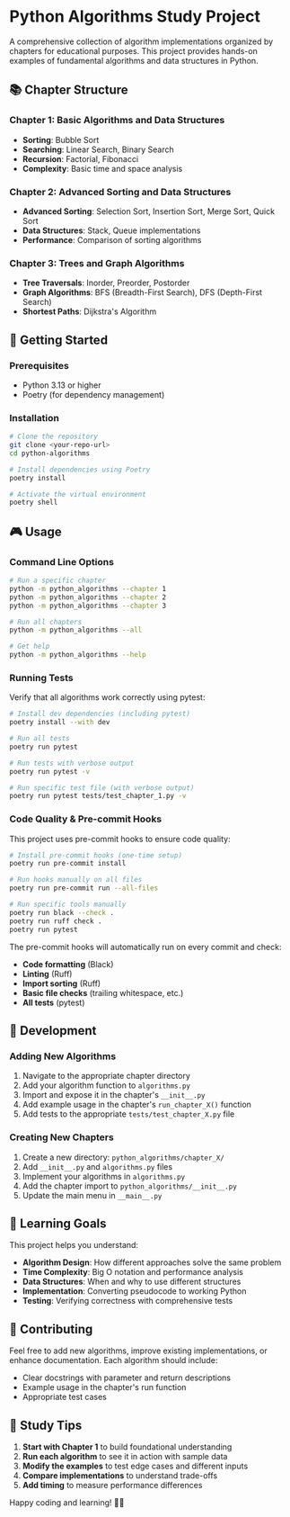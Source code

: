 # Python Algorithms Study Project

A comprehensive collection of algorithm implementations organized by chapters for educational purposes. This project provides hands-on examples of fundamental algorithms and data structures in Python.

## 📚 Chapter Structure

### Chapter 1: Basic Algorithms and Data Structures
- **Sorting**: Bubble Sort
- **Searching**: Linear Search, Binary Search  
- **Recursion**: Factorial, Fibonacci
- **Complexity**: Basic time and space analysis

### Chapter 2: Advanced Sorting and Data Structures
- **Advanced Sorting**: Selection Sort, Insertion Sort, Merge Sort, Quick Sort
- **Data Structures**: Stack, Queue implementations
- **Performance**: Comparison of sorting algorithms

### Chapter 3: Trees and Graph Algorithms
- **Tree Traversals**: Inorder, Preorder, Postorder
- **Graph Algorithms**: BFS (Breadth-First Search), DFS (Depth-First Search)
- **Shortest Paths**: Dijkstra's Algorithm

## 🚀 Getting Started

### Prerequisites
- Python 3.13 or higher
- Poetry (for dependency management)

### Installation
```bash
# Clone the repository
git clone <your-repo-url>
cd python-algorithms

# Install dependencies using Poetry
poetry install

# Activate the virtual environment
poetry shell
```

## 🎮 Usage

### Command Line Options
```bash
# Run a specific chapter
python -m python_algorithms --chapter 1
python -m python_algorithms --chapter 2  
python -m python_algorithms --chapter 3

# Run all chapters
python -m python_algorithms --all

# Get help
python -m python_algorithms --help
```

### Running Tests
Verify that all algorithms work correctly using pytest:
```bash
# Install dev dependencies (including pytest)
poetry install --with dev

# Run all tests
poetry run pytest

# Run tests with verbose output
poetry run pytest -v

# Run specific test file (with verbose output)
poetry run pytest tests/test_chapter_1.py -v
```

### Code Quality & Pre-commit Hooks
This project uses pre-commit hooks to ensure code quality:

```bash
# Install pre-commit hooks (one-time setup)
poetry run pre-commit install

# Run hooks manually on all files
poetry run pre-commit run --all-files

# Run specific tools manually
poetry run black --check .
poetry run ruff check .
poetry run pytest
```

The pre-commit hooks will automatically run on every commit and check:
- **Code formatting** (Black)
- **Linting** (Ruff) 
- **Import sorting** (Ruff)
- **Basic file checks** (trailing whitespace, etc.)
- **All tests** (pytest)

## 🔧 Development

### Adding New Algorithms
1. Navigate to the appropriate chapter directory
2. Add your algorithm function to `algorithms.py`
3. Import and expose it in the chapter's `__init__.py`
4. Add example usage in the chapter's `run_chapter_X()` function
5. Add tests to the appropriate `tests/test_chapter_X.py` file

### Creating New Chapters
1. Create a new directory: `python_algorithms/chapter_X/`
2. Add `__init__.py` and `algorithms.py` files
3. Implement your algorithms in `algorithms.py`
4. Add the chapter import to `python_algorithms/__init__.py`
5. Update the main menu in `__main__.py`

## 🎯 Learning Goals

This project helps you understand:
- **Algorithm Design**: How different approaches solve the same problem
- **Time Complexity**: Big O notation and performance analysis
- **Data Structures**: When and why to use different structures
- **Implementation**: Converting pseudocode to working Python
- **Testing**: Verifying correctness with comprehensive tests

## 🤝 Contributing

Feel free to add new algorithms, improve existing implementations, or enhance documentation. Each algorithm should include:
- Clear docstrings with parameter and return descriptions
- Example usage in the chapter's run function
- Appropriate test cases

## 📖 Study Tips

1. **Start with Chapter 1** to build foundational understanding
2. **Run each algorithm** to see it in action with sample data
3. **Modify the examples** to test edge cases and different inputs
4. **Compare implementations** to understand trade-offs
5. **Add timing** to measure performance differences

Happy coding and learning! 🐍✨
